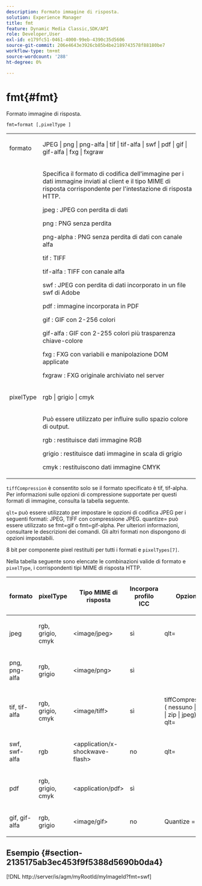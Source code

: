 ```yaml
---
description: Formato immagine di risposta.
solution: Experience Manager
title: fmt
feature: Dynamic Media Classic,SDK/API
role: Developer,User
exl-id: e179fc51-0461-4000-99eb-4390c35d5606
source-git-commit: 206e4643e3926cb85b4be2189743578f88180be7
workflow-type: tm+mt
source-wordcount: '288'
ht-degree: 0%

---
```


# fmt{#fmt}

Formato immagine di risposta.

`fmt=format [,pixelType ]`

<table id="simpletable_66FAABB7BD7A4BBB815A570BEA4C1AE8"> 
 <tr class="strow"> 
  <td class="stentry"> <p><span class="codeph"> <span class="varname"> formato</span> </span> </p></td> 
  <td class="stentry"> <p><span class="codeph"> JPEG | png | png-alfa | tif | tif-alfa | swf | pdf | gif | gif-alfa | fxg | fxgraw</span> </p></td> 
 </tr> 
 <tr class="strow"> 
  <td class="stentry"></td> 
  <td class="stentry"> <p> Specifica il formato di codifica dell'immagine per i dati immagine inviati al client e il tipo MIME di risposta corrispondente per l'intestazione di risposta HTTP. </p> <p> <span class="codeph"> jpeg </span>: JPEG con perdita di dati </p> <p> <span class="codeph"> png </span>: PNG senza perdita </p> <p> <span class="codeph"> png-alpha </span>: PNG senza perdita di dati con canale alfa </p> <p> <span class="codeph"> tif </span>: TIFF </p> <p> <span class="codeph"> tif-alfa </span>: TIFF con canale alfa </p> <p> <span class="codeph"> swf </span>: JPEG con perdita di dati incorporato in un file swf di Adobe </p> <p> <span class="codeph"> pdf </span>: immagine incorporata in PDF </p> <p> <span class="codeph"> gif </span>: GIF con 2-256 colori </p> <p> <span class="codeph"> gif-alfa </span>: GIF con 2-255 colori più trasparenza chiave-colore </p> <p> <span class="codeph"> fxg </span>: FXG con variabili e manipolazione DOM applicate </p> <p> <span class="codeph"> fxgraw </span>: FXG originale archiviato nel server </p> </td> 
 </tr> 
 <tr class="strow"> 
  <td class="stentry"> <p><span class="codeph"> <span class="varname"> pixelType</span> </span> </p></td> 
  <td class="stentry"> <p><span class="codeph"> rgb | grigio | cmyk</span> </p></td> 
 </tr> 
 <tr class="strow"> 
  <td class="stentry"></td> 
  <td class="stentry"> <p> Può essere utilizzato per influire sullo spazio colore di output. </p> <p> <span class="codeph"> rgb </span>: restituisce dati immagine RGB </p> <p> <span class="codeph"> grigio </span>: restituisce dati immagine in scala di grigio </p> <p> <span class="codeph"> cmyk </span>: restituiscono dati immagine CMYK </p> </td> 
 </tr> 
</table>

`tiffCompression` è consentito solo se il formato specificato è tif, tif-alpha. Per informazioni sulle opzioni di compressione supportate per questi formati di immagine, consulta la tabella seguente.

`qlt=` può essere utilizzato per impostare le opzioni di codifica JPEG per i seguenti formati: JPEG, TIFF con compressione JPEG. quantize= può essere utilizzato se fmt=gif o fmt=gif-alpha. Per ulteriori informazioni, consultare le descrizioni dei comandi. Gli altri formati non dispongono di opzioni impostabili.

8 bit per componente pixel restituiti per tutti i formati e `pixelTypes[7]`.

Nella tabella seguente sono elencate le combinazioni valide di formato e `pixelType`, i corrispondenti tipi MIME di risposta HTTP.

<table id="table_54AFE58185004C74971EFBA845E177B6"> 
 <thead> 
  <tr> 
   <th colname="col1" class="entry"> <p><span class="varname"> formato</span> </p> </th> 
   <th colname="col2" class="entry"> <p><span class="varname"> pixelType</span> </p> </th> 
   <th colname="col3" class="entry"> <p>Tipo MIME di risposta </p> </th> 
   <th colname="col4" class="entry"> <p>Incorpora profilo ICC </p> </th> 
   <th colname="col5" class="entry"> <p>Opzioni </p> </th> 
  </tr> 
 </thead>
 <tbody> 
  <tr> 
   <td> <p>jpeg </p> </td> 
   <td> <p>rgb, grigio, cmyk </p> </td> 
   <td> <p>&lt;image/jpeg&gt; </p> </td> 
   <td> <p>sì </p> </td> 
   <td> <p><span class="codeph"> qlt=</span> </p> </td> 
  </tr> 
  <tr> 
   <td> <p>png, png-alfa </p> </td> 
   <td> <p>rgb, grigio </p> </td> 
   <td> <p>&lt;image/png&gt; </p> </td> 
   <td> <p>sì </p> </td> 
   <td> <p> </p> </td> 
  </tr> 
  <tr> 
   <td> <p>tif, tif-alfa </p> </td> 
   <td> <p>rgb, grigio, cmyk </p> </td> 
   <td> <p>&lt;image/tiff&gt; </p> </td> 
   <td> <p>sì </p> </td> 
   <td> <p><span class="codeph"> <span class="varname"> tiffCompression</span> ( nessuno | lzw | zip | jpeg), qlt=</span> </p> </td> 
  </tr> 
  <tr> 
   <td> <p>swf, swf-alfa </p> </td> 
   <td> <p>rgb </p> </td> 
   <td> <p>&lt;application/x-shockwave-flash&gt; </p> </td> 
   <td> <p>no </p> </td> 
   <td> <p><span class="codeph"> qlt= </span> </p> </td> 
  </tr> 
  <tr> 
   <td> <p>pdf </p> </td> 
   <td> <p>rgb, grigio, cmyk </p> </td> 
   <td> <p>&lt;application/pdf&gt; </p> </td> 
   <td> <p>sì </p> </td> 
   <td> <p> </p> </td> 
  </tr> 
  <tr> 
   <td> <p>gif, gif-alfa </p> </td> 
   <td> <p>rgb, grigio </p> </td> 
   <td> <p>&lt;image/gif&gt; </p> </td> 
   <td> <p>no </p> </td> 
   <td> <p>Quantize <span class="codeph">=</span> </p> </td> 
  </tr> 
 </tbody> 
</table>

## Esempio {#section-2135175ab3ec453f9f5388d5690b0da4}

[!DNL http://server/is/agm/myRootId/myImageId?fmt=swf]
